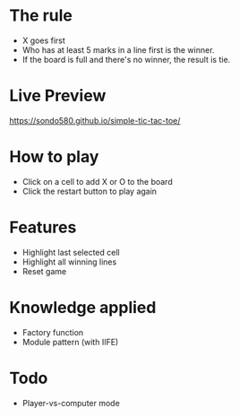 # The rule

- X goes first
- Who has at least 5 marks in a line first is the winner.
- If the board is full and there's no winner, the result is tie.

# Live Preview

https://sondo580.github.io/simple-tic-tac-toe/

# How to play

- Click on a cell to add X or O to the board
- Click the restart button to play again

# Features

- Highlight last selected cell
- Highlight all winning lines
- Reset game

# Knowledge applied

- Factory function
- Module pattern (with IIFE)

# Todo

- Player-vs-computer mode
